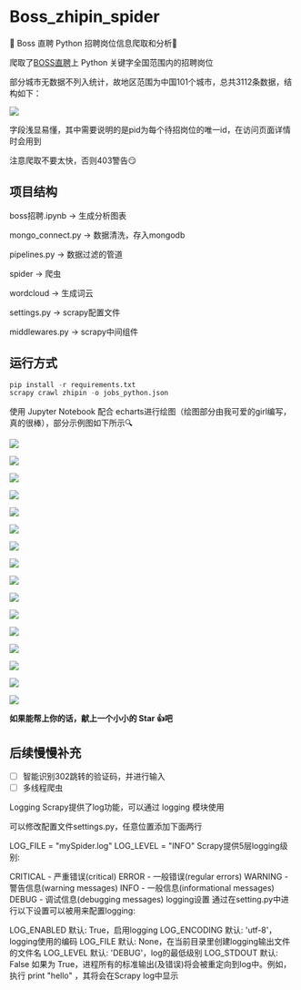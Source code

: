 # Boss_zhipin_spider
🔎 Boss 直聘 Python 招聘岗位信息爬取和分析🔎 

爬取了[BOSS直聘](https://www.zhipin.com/)上 Python 关键字全国范围内的招聘岗位

部分城市无数据不列入统计，故地区范围为中国101个城市，总共3112条数据，结构如下：

![](https://ws1.sinaimg.cn/mw690/c364e082gy1fykig71tp0j20am0873ys.jpg)

字段浅显易懂，其中需要说明的是pid为每个待招岗位的唯一id，在访问页面详情时会用到

注意爬取不要太快，否则403警告😏

## 项目结构

boss招聘.ipynb -> 生成分析图表

mongo_connect.py -> 数据清洗，存入mongodb

pipelines.py -> 数据过滤的管道

spider -> 爬虫

wordcloud -> 生成词云

settings.py -> scrapy配置文件

middlewares.py -> scrapy中间组件

## 运行方式

```python
pip install -r requirements.txt
scrapy crawl zhipin -o jobs_python.json
```

使用 Jupyter Notebook 配合 echarts进行绘图（绘图部分由我可爱的girl编写，真的很棒），部分示例图如下所示🔍



![](https://ws1.sinaimg.cn/mw690/c364e082gy1fykj588ghzj20nh0audg2.jpg)

![](https://ws1.sinaimg.cn/mw690/c364e082gy1fykj80pndaj20mc0aljrt.jpg)

![](https://ws1.sinaimg.cn/mw690/c364e082gy1fykj8pdn67j20na0b7mxt.jpg)

![](https://ws1.sinaimg.cn/mw690/c364e082gy1fykj8zir0cj20n40b0wf1.jpg)

![](https://ws1.sinaimg.cn/mw690/c364e082gy1fykj9hlkjej20mh0as3z1.jpg)

![](https://ws1.sinaimg.cn/mw690/c364e082gy1fykjcg93adj20mg0aldg7.jpg)

![](https://ws1.sinaimg.cn/mw690/c364e082gy1fykjftea2ij20m40asdg5.jpg)

![](https://ws1.sinaimg.cn/mw690/c364e082ly1fykk0xnradj20j109kdlo.jpg)

![](https://ws1.sinaimg.cn/mw690/c364e082gy1fykjg6bf0xj20b0079mxk.jpg)

![](https://ws1.sinaimg.cn/mw690/c364e082gy1fykjgf8e15j20mh0bhq3g.jpg)

![](https://ws1.sinaimg.cn/mw690/c364e082gy1fykjgm58arj20la0anglt.jpg)

![](https://ws1.sinaimg.cn/mw690/c364e082gy1fykjh34paij20bl07aaa3.jpg)

![](https://ws1.sinaimg.cn/mw690/c364e082gy1fykjhewwydj20mh0bet9k.jpg)

![](https://ws1.sinaimg.cn/mw690/c364e082gy1fykji2voywj20lw0b6759.jpg)

![](https://ws1.sinaimg.cn/mw690/c364e082gy1fykjirrfd7j20lj0b6q40.jpg)

![](https://ws1.sinaimg.cn/mw690/c364e082gy1fykjjog3jcj20xg0gpacc.jpg)

**如果能帮上你的话，献上一个小小的 Star 👍吧**

## 后续慢慢补充

- [ ] 智能识别302跳转的验证码，并进行输入
- [ ] 多线程爬虫

Logging
Scrapy提供了log功能，可以通过 logging 模块使用

可以修改配置文件settings.py，任意位置添加下面两行

LOG_FILE = "mySpider.log"
LOG_LEVEL = "INFO"
Scrapy提供5层logging级别:

CRITICAL - 严重错误(critical)
ERROR - 一般错误(regular errors)
WARNING - 警告信息(warning messages)
INFO - 一般信息(informational messages)
DEBUG - 调试信息(debugging messages)
logging设置
通过在setting.py中进行以下设置可以被用来配置logging:

LOG_ENABLED 默认: True，启用logging
LOG_ENCODING 默认: 'utf-8'，logging使用的编码
LOG_FILE 默认: None，在当前目录里创建logging输出文件的文件名
LOG_LEVEL 默认: 'DEBUG'，log的最低级别
LOG_STDOUT 默认: False 如果为 True，进程所有的标准输出(及错误)将会被重定向到log中。例如，执行 print "hello" ，其将会在Scrapy log中显示